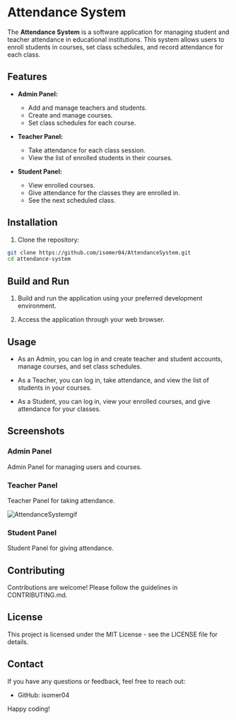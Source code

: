# Attendance System

The **Attendance System** is a software application for managing student and teacher attendance in educational institutions. This system allows users to enroll students in courses, set class schedules, and record attendance for each class.

## Features

- **Admin Panel:**
  - Add and manage teachers and students.
  - Create and manage courses.
  - Set class schedules for each course.

- **Teacher Panel:**
  - Take attendance for each class session.
  - View the list of enrolled students in their courses.

- **Student Panel:**
  - View enrolled courses.
  - Give attendance for the classes they are enrolled in.
  - See the next scheduled class.

## Installation

1. Clone the repository:

```bash
git clone https://github.com/isomer04/AttendanceSystem.git
cd attendance-system
```

## Build and Run
1. Build and run the application using your preferred development environment.

2. Access the application through your web browser.

## Usage
- As an Admin, you can log in and create teacher and student accounts, manage courses, and set class schedules.

- As a Teacher, you can log in, take attendance, and view the list of students in your courses.

- As a Student, you can log in, view your enrolled courses, and give attendance for your classes.

## Screenshots

### Admin Panel


Admin Panel for managing users and courses.

### Teacher Panel
Teacher Panel for taking attendance.

![AttendanceSystemgif](https://github.com/isomer04/AttendanceSystem/assets/43922158/bab5e63d-ad68-4621-a68d-05977a8b6be6)


### Student Panel
Student Panel for giving attendance.

## Contributing
Contributions are welcome! Please follow the guidelines in CONTRIBUTING.md.

## License
This project is licensed under the MIT License - see the LICENSE file for details.

## Contact
If you have any questions or feedback, feel free to reach out:

- GitHub: isomer04

Happy coding!
